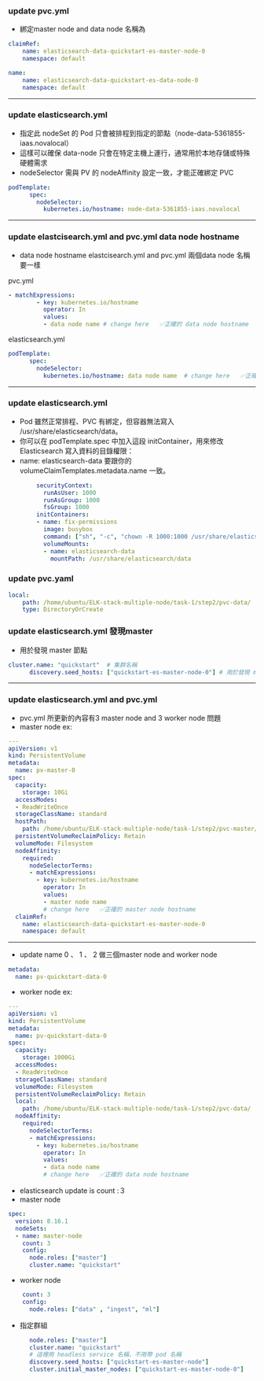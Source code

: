 ### update pvc.yml
- 綁定master node and data node 名稱為

```yaml
claimRef:
    name: elasticsearch-data-quickstart-es-master-node-0
    namespace: default
```

```yaml
name:
    name: elasticsearch-data-quickstart-es-data-node-0
    namespace: default
```

--- 

### update elasticsearch.yml
- 指定此 nodeSet 的 Pod 只會被排程到指定的節點（node-data-5361855-iaas.novalocal）
- 這樣可以確保 data-node 只會在特定主機上運行，通常用於本地存儲或特殊硬體需求
- nodeSelector 需與 PV 的 nodeAffinity 設定一致，才能正確綁定 PVC

```yaml
podTemplate:
      spec:
        nodeSelector:
          kubernetes.io/hostname: node-data-5361855-iaas.novalocal
```

---

### update elastcisearch.yml and pvc.yml data node hostname
- data node hostname elastcisearch.yml and pvc.yml 兩個data node 名稱要一樣

pvc.yml
```yaml
- matchExpressions:               
        - key: kubernetes.io/hostname
          operator: In
          values:
          - data node name # change here   ✅正確的 data node hostname
```

elasticsearch.yml
```yaml
podTemplate:
      spec:
        nodeSelector:
          kubernetes.io/hostname: data node name  # change here   ✅正確的 data node hostname
```

---

### update elasticsearch.yml 
- Pod 雖然正常排程、PVC 有綁定，但容器無法寫入 /usr/share/elasticsearch/data。
- 你可以在 podTemplate.spec 中加入這段 initContainer，用來修改 Elasticsearch 寫入資料的目錄權限：
- name: elasticsearch-data 要跟你的 volumeClaimTemplates.metadata.name 一致。

```yaml
        securityContext:
          runAsUser: 1000
          runAsGroup: 1000
          fsGroup: 1000
        initContainers:
        - name: fix-permissions
          image: busybox
          command: ["sh", "-c", "chown -R 1000:1000 /usr/share/elasticsearch/data"]
          volumeMounts:
          - name: elasticsearch-data
            mountPath: /usr/share/elasticsearch/data
```

### update pvc.yaml


```yaml
local:
    path: /home/ubuntu/ELK-stack-multiple-node/task-1/step2/pvc-data/
    type: DirectoryOrCreate
```

### update elasticsearch.yml 發現master
- 用於發現 master 節點

```yaml
cluster.name: "quickstart"  # 集群名稱
      discovery.seed_hosts: ["quickstart-es-master-node-0"] # 用於發現 master 節點
```

---

### update elasticsearch.yml and pvc.yml 
- pvc.yml 所更新的內容有3 master node and 3 worker node 問題
- master node ex:
```yml
---
apiVersion: v1
kind: PersistentVolume
metadata:
  name: pv-master-0
spec:
  capacity:
    storage: 10Gi
  accessModes:
  - ReadWriteOnce
  storageClassName: standard
  hostPath:
    path: /home/ubuntu/ELK-stack-multiple-node/task-1/step2/pvc-master/
  persistentVolumeReclaimPolicy: Retain
  volumeMode: Filesystem
  nodeAffinity:
    required:
      nodeSelectorTerms:
      - matchExpressions:
        - key: kubernetes.io/hostname
          operator: In
          values:
          - master node name 
          # change here   ✅正確的 master node hostname
  claimRef:
    name: elasticsearch-data-quickstart-es-master-node-0
    namespace: default
```

---

- update name 0 、 1 、 2 做三個master node and worker node 
```yml
metadata:
  name: pv-quickstart-data-0
```
- worker node ex:
```yml
---
apiVersion: v1
kind: PersistentVolume
metadata:
  name: pv-quickstart-data-0
spec:
  capacity:
    storage: 1000Gi
  accessModes:
  - ReadWriteOnce
  storageClassName: standard
  volumeMode: Filesystem
  persistentVolumeReclaimPolicy: Retain
  local:
    path: /home/ubuntu/ELK-stack-multiple-node/task-1/step2/pvc-data/
  nodeAffinity:
    required:
      nodeSelectorTerms:
      - matchExpressions:               
        - key: kubernetes.io/hostname
          operator: In
          values:
          - data node name 
          # change here   ✅正確的 data node hostname
```
- elasticsearch update is count :３
- master node 
```yml
spec:
  version: 8.16.1
  nodeSets:
  - name: master-node
    count: 3
    config:
      node.roles: ["master"]
      cluster.name: "quickstart"
```

- worker node 
```yml 
    count: 3
    config:
      node.roles: ["data" , "ingest", "ml"]
```

- 指定群組
```yml
      node.roles: ["master"]
      cluster.name: "quickstart"
      # 這裡用 headless service 名稱，不用帶 pod 名稱
      discovery.seed_hosts: ["quickstart-es-master-node"]
      cluster.initial_master_nodes: ["quickstart-es-master-node-0"]
```